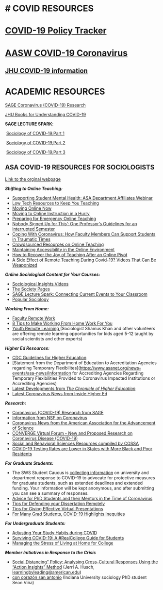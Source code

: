 # # COVID RESOURCES

# [COVID-19 Policy Tracker](https://www.multistate.us/pages/covid-19-policy-tracker)

# [AASW COVID-19 Coronavirus](https://www.aasw.asn.au/social-policy-advocacy/covid-19-coronavirus)

## [JHU COVID-19 information](https://hub.jhu.edu/novel-coronavirus-information/)



# ACADEMIC RESOURCES

[SAGE Coronavirus (COVID-19) Research](https://journals.sagepub.com/coronavirus)

[JHU Books for Understanding COVID-19](https://www.press.jhu.edu/news/blog/books-understanding-covid-19)

**SAGE LECTURE SPARK**:

​	 [Sociology of COVID-19,Part 1 ](https://sagelecturespark.com/2020/03/16/3-16-20-sociology-of-covid-19-part-1/)

​     [Sociology of COVID-19,Part 2](https://sagelecturespark.com/2020/03/23/3-23-20-sociology-of-covid-19-part-2/)

​     [Sociology of COVID-19,Part 3](https://sagelecturespark.com/2020/03/30/3-30-20-sociology-of-covid-19-part-3/)

## ASA COVID-19 RESOURCES FOR SOCIOLOGISTS

[Link to the orginal webpage](https://www.asanet.org/news-events/asa-news/covid-19-resources-sociologists)

***Shifting to Online Teaching:***

- [Supporting Student Mental Health: ASA Department Affiliates Webinar](https://www.asanet.org/supporting-student-mental-health)
- [Low Tech Resources to Keep You Teaching](https://docs.google.com/document/d/1REduGMEqhQoh0cK-NeRTOshH-YiwyW7Jo5PEnNYoisw/edit?fbclid=IwAR2vm1Kf6Cb7KRMWxAQzJeTWF4Nu2N3x9SWyg6SpiDrpWiVSMvsQpMMPEPU)
- [Moving Online Now](https://connect.chronicle.com/CS-WC-2020-CoronavirusFreeReport_LP-SocialTraffic.html)
- [Moving to Online Instruction in a Hurry](https://www.chronicle.com/article/Going-Online-in-a-Hurry-What/248207)
- [Preparing for Emergency Online Teaching](https://www.chronicle.com/article/Preparing-for-Emergency-Online/248230)
- [Nobody Signed Up for This’: One Professor’s Guidelines for an Interrupted Semester](https://www.chronicle.com/article/Nobody-Signed-Up-for/248298)
- [Coping With Coronavirus: How Faculty Members Can Support Students in Traumatic Times](https://connect.chronicle.com/CHE-CS-WC-2020-CVCollection-Faculty_LP.html)
- [Crowdsourced Resources on Online Teaching](https://docs.google.com/spreadsheets/d/1VT9oiNYPyiEsGHBoDKlwLlWAsWP58sGV7A3oIuEUG3k/htmlview)
- [Maintaining Accessibility in the Online Environment](https://www.ahead.org/professional-resources/coronavirus-resources)
- [How to Recover the Joy of Teaching After an Online Pivot](https://www.chronicle.com/article/How-to-Recover-the-Joy-of/248314)
- [A Side Effect of Remote Teaching During Covid-19? Videos That Can Be Weaponized](https://www.chronicle.com/article/A-Side-Effect-of-Remote/248319/)

***Online Sociological Content for Your Courses:***

- [Sociological Insights Videos](https://www.facebook.com/watch/AmericanSociologicalAssociation/751965578534059/) 
- [The Society Pages](https://thesocietypages.org/socimages/)
- [SAGE Lecture Spark: Connecting Current Events to Your Classroom](https://sagelecturespark.com/category/sociology/)
- [Popular Sociology](https://www.popularsociology.net/)

***Working From Home:***

- [Faculty Remote Work](https://www.insidehighered.com/news/2020/03/24/working-home-during-covid-19-proves-challenging-faculty-members)
- [8 Tips to Make Working From Home Work For You](https://www.npr.org/2020/03/15/815549926/8-tips-to-make-working-from-home-work-for-you)
- [Youth Remote Learning ](https://youthremotelearning.com/)(Sociologist Shamus Khan and other volunteers are offering remote learning opportunities for kids aged 5-12 taught by social scientists and other experts)

***Higher Ed Resources:***

- [CDC Guidelines for Higher Education](https://www.cdc.gov/coronavirus/2019-ncov/community/colleges-universities/index.html)
- [Statement from the Department of Education to Accreditation Agencies regarding Temporary Flexibilites](https://www.asanet.org/news-events/asa-news/Information for Accrediting Agencies Regarding Temporary Flexibilities Provided to Coronavirus Impacted Institutions or Accrediting Agencies)
- [Latest Developments from *The Chronicle of Higher Education*](https://www.chronicle.com/article/The-Coronavirus-Is-Upending/248175)
- [Latest Coronavirus News from Inside Higher Ed](https://www.insidehighered.com/news/2020/03/25/live-updates-latest-news-coronavirus-and-higher-education)

***Research:***

- [Coronavirus (COVID-19) Research from SAGE](https://journals.sagepub.com/coronavirus)
- [Information from NSF on Coronavirus ](https://www.nsf.gov/news/special_reports/coronavirus/)
- [Coronavirus News from the American Association for the Advancement of Science](https://www.sciencemag.org/coronavirus-research-commentary-and-news)
- [CONVERGE Virtual Forum - New and Proposed Research on Coronavirus Disease (COVID-19)](https://converge.colorado.edu/communications/virtual-forum/research-covid-19-virus)
- [Social and Behavioral Sciences Resources compiled by COSSA](https://www.cossa.org/resources/covid-19/)
- [COVID-19 Testing Rates are Lower in States with More Black and Poor Residents](https://lernercenter.syr.edu/2020/04/01/covid-19-testing-rates-are-lower-in-states-with-more-black-and-poor-residents/#.XoSBFkCkFOk.twitter)

***For Graduate Students:***

- The SWS Student Caucus is [collecting information](https://forms.gle/u9dEDtsSx1tyHRW28) on university and department response to COVID-19 to advocate for protective measures for graduate students, such as extended deadlines and extended funding. Your information will be kept anonymous, and after submitting you can see a summary of responses.
- [Advice for PhD Students and their Mentors in the Time of Coronavirus](https://dynamicecology.wordpress.com/2020/03/15/some-advice-for-phd-students-and-their-mentors-in-the-time-of-coronavirus/)
- [Tips for Defending your Dissertation Remotely](https://today.duke.edu/2020/03/defending-her-dissertation-social-distance)
- [Tips for Giving Effective Virtual Presentations](https://www.gsb.stanford.edu/insights/10-tips-giving-effective-virtual-presentations)
- [For Many Grad Students, COVID-19 Highlights Inequities](https://www.chronicle.com/article/For-Many-Graduate-Students/248360)

***For Undergraduate Students:***

- [Adjusting Your Study Habits during COVID](https://ai.umich.edu/wp-content/uploads/2020/03/student-disruption.pdf)
- [Surviving COVID-19: A #RealCollege Guide for Students](https://hope4college.com/wp-content/uploads/2020/03/BTFP_RealCollege_GuideForStudents_COVID19.pdf)
- [Managing the Stress of Living at Home for College](https://www.activeminds.org/blog/managing-the-stress-of-living-at-home-for-college/)

***Member Initiatives in Response to the Crisis***

- [Social Distancing” Policy: Analysing Cross-Cultural Responses Using the “Action Insights” Method](https://www.asanet.org/sites/default/files/action_insights.pdf) (Jerri A. Husch, [learningbyleading@american.edu](mailto:learningbyleading@american.edu))
- [con corazón san antonio](https://contexts.org/blog/con-corazon-san-antonio/) (Indiana University sociology PhD student Sean Viña)